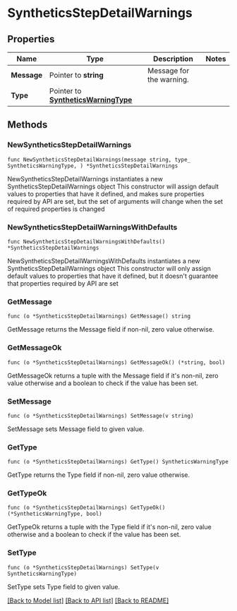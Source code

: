 # SyntheticsStepDetailWarnings

## Properties

Name | Type | Description | Notes
------------ | ------------- | ------------- | -------------
**Message** | Pointer to **string** | Message for the warning. | 
**Type** | Pointer to [**SyntheticsWarningType**](SyntheticsWarningType.md) |  | 

## Methods

### NewSyntheticsStepDetailWarnings

`func NewSyntheticsStepDetailWarnings(message string, type_ SyntheticsWarningType, ) *SyntheticsStepDetailWarnings`

NewSyntheticsStepDetailWarnings instantiates a new SyntheticsStepDetailWarnings object
This constructor will assign default values to properties that have it defined,
and makes sure properties required by API are set, but the set of arguments
will change when the set of required properties is changed

### NewSyntheticsStepDetailWarningsWithDefaults

`func NewSyntheticsStepDetailWarningsWithDefaults() *SyntheticsStepDetailWarnings`

NewSyntheticsStepDetailWarningsWithDefaults instantiates a new SyntheticsStepDetailWarnings object
This constructor will only assign default values to properties that have it defined,
but it doesn't guarantee that properties required by API are set

### GetMessage

`func (o *SyntheticsStepDetailWarnings) GetMessage() string`

GetMessage returns the Message field if non-nil, zero value otherwise.

### GetMessageOk

`func (o *SyntheticsStepDetailWarnings) GetMessageOk() (*string, bool)`

GetMessageOk returns a tuple with the Message field if it's non-nil, zero value otherwise
and a boolean to check if the value has been set.

### SetMessage

`func (o *SyntheticsStepDetailWarnings) SetMessage(v string)`

SetMessage sets Message field to given value.


### GetType

`func (o *SyntheticsStepDetailWarnings) GetType() SyntheticsWarningType`

GetType returns the Type field if non-nil, zero value otherwise.

### GetTypeOk

`func (o *SyntheticsStepDetailWarnings) GetTypeOk() (*SyntheticsWarningType, bool)`

GetTypeOk returns a tuple with the Type field if it's non-nil, zero value otherwise
and a boolean to check if the value has been set.

### SetType

`func (o *SyntheticsStepDetailWarnings) SetType(v SyntheticsWarningType)`

SetType sets Type field to given value.



[[Back to Model list]](../README.md#documentation-for-models) [[Back to API list]](../README.md#documentation-for-api-endpoints) [[Back to README]](../README.md)


